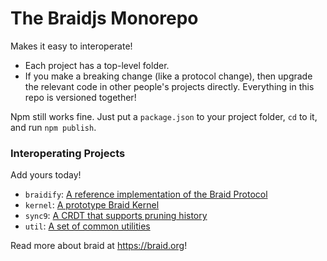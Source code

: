 # The Braidjs Monorepo

Makes it easy to interoperate!

  - Each project has a top-level folder.
  - If you make a breaking change (like a protocol change), then upgrade the
    relevant code in other people's projects directly.  Everything in this
    repo is versioned together!

Npm still works fine.  Just put a `package.json` to your project folder, `cd`
to it, and run `npm publish`.


### Interoperating Projects

Add yours today!

 - `braidify`: [A reference implementation of the Braid Protocol](https://github.com/braid-org/braidjs/tree/master/braidify)
 - `kernel`: [A prototype Braid Kernel](https://github.com/braid-org/braidjs/tree/master/kernel)
 - `sync9`: [A CRDT that supports pruning history](https://github.com/braid-org/braidjs/tree/master/sync9)
 - `util`: [A set of common utilities](https://github.com/braid-org/braidjs/tree/master/util)

Read more about braid at https://braid.org!

